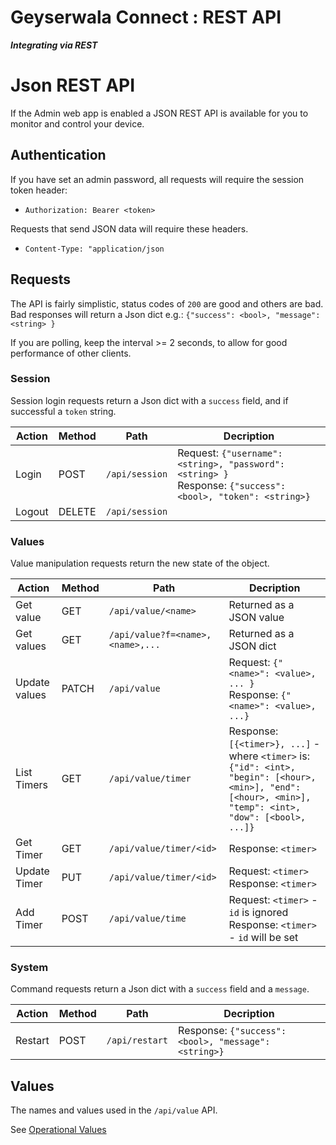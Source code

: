 Geyserwala Connect : REST API
===

***Integrating via REST***

# Json REST API
If the Admin web app is enabled a JSON REST API is available for you to monitor and control your device.

## Authentication
If you have set an admin password, all requests will require the session token header:

* `Authorization: Bearer <token>`

Requests that send JSON data will require these headers.

* `Content-Type: "application/json` 

## Requests
The API is fairly simplistic, status codes of `200` are good and others are bad. Bad responses will return a Json dict e.g.: `{"success": <bool>, "message": <string> }`

If you are polling, keep the interval >= 2 seconds, to allow  for good performance of other clients.

### Session
Session login requests return a Json dict with a `success` field, and if successful a `token` string.

| Action | Method | Path | Decription |
|---|---|---|---|
| Login | POST | `/api/session` | Request: `{"username": <string>, "password": <string> }` <br>Response: `{"success": <bool>, "token": <string>}`|
| Logout | DELETE | `/api/session` | |

### Values
Value manipulation requests return the new state of the object.

| Action | Method | Path | Decription |
|---|---|---|---|
| Get value | GET | `/api/value/<name>` | Returned as a JSON value |
| Get values | GET | `/api/value?f=<name>,<name>,...` | Returned as a JSON dict |
| Update values | PATCH | `/api/value` |  Request: `{"<name>": <value>, ... }`<br>Response: `{"<name>": <value>, ...}`|
| List Timers | GET | `/api/value/timer` | Response: `[{<timer>}, ...]` - where `<timer>` is: `{"id": <int>, "begin": [<hour>, <min>], "end": [<hour>, <min>], "temp": <int>, "dow": [<bool>, ...]}`|
| Get Timer | GET | `/api/value/timer/<id>` | Response: `<timer>` |
| Update Timer | PUT | `/api/value/timer/<id>` | Request: `<timer>`<br>Response: `<timer>` |
| Add Timer | POST | `/api/value/time` | Request: `<timer>` - `id` is ignored<br>Response: `<timer>` - `id`  will be set |

### System
Command requests return a Json dict with a `success` field and a `message`.

| Action | Method | Path | Decription |
|---|---|---|---|
| Restart | POST | `/api/restart` |  Response: `{"success": <bool>, "message": <string>}` |

## Values
The names and values used in the `/api/value` API.

See [ Operational Values ](./VALUES.md)
